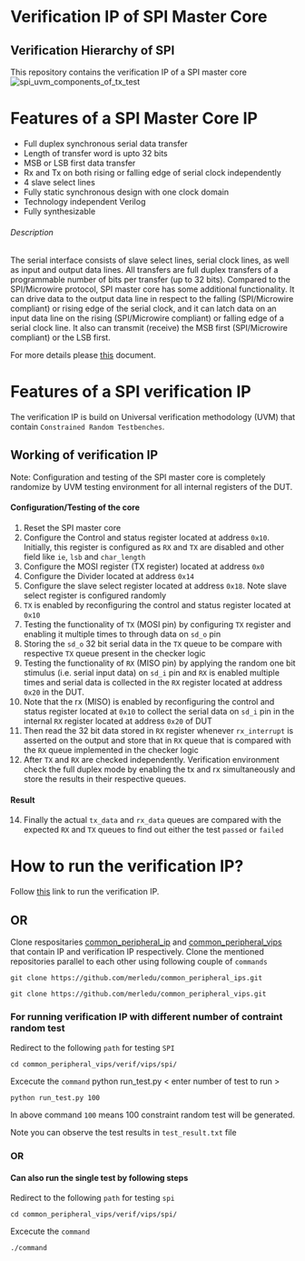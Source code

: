 # Verification IP of SPI Master Core

## Verification Hierarchy of SPI

This repository contains the verification IP of a SPI master core
![spi_uvm_components_of_tx_test](https://user-images.githubusercontent.com/42897240/176407637-41314d83-a286-4bd0-b1f5-c4ec35f544a4.png)

# Features of a SPI Master Core IP

- Full duplex synchronous serial data transfer
- Length of transfer word is upto 32 bits
- MSB or LSB first data transfer
- Rx and Tx on both rising or falling edge of serial clock independently
- 4 slave select lines
- Fully static synchronous design with one clock domain
- Technology independent Verilog
- Fully synthesizable

###### Description
The serial interface consists of slave select lines, serial clock lines, as well as input and output data lines. All transfers are full duplex transfers of a programmable number of bits per transfer (up to 32 bits). Compared to the SPI/Microwire protocol, SPI master core has some additional functionality. It can drive data to the output data line in respect to the falling (SPI/Microwire compliant) or rising edge of the serial clock, and it can latch data on an input data line on the rising (SPI/Microwire compliant) or falling edge of a serial clock line. It also can transmit (receive) the MSB first (SPI/Microwire compliant) or the LSB first.

For more details please [this](https://github.com/merledu/common_peripheral_vips/tree/main/verif/vips/spi/docs) document.

# Features of a SPI verification IP

The verification IP is build on Universal verification methodology (UVM) that contain `Constrained Random Testbenches`.

## Working of verification IP

Note: Configuration and testing of the SPI master core is completely randomize by UVM testing environment for all internal registers of the DUT.

#### Configuration/Testing of the core

1. Reset the SPI master core
2. Configure the Control and status register located at address `0x10`. Initially, this register is configured as `RX` and `TX` are disabled and other field like `ie`, `lsb` and `char_length`
3. Configure the MOSI register (TX register) located at address `0x0`
4. Configure the Divider located at address `0x14`
5. Configure the slave select register located at address `0x18`. Note slave select register is configured randomly
6. `TX` is enabled by reconfiguring the control and status register located at `0x10`
8. Testing the functionality of `TX` (MOSI pin) by configuring `TX` register and enabling it multiple times to through data on `sd_o` pin
9. Storing the `sd_o` 32 bit serial data in the `TX` queue to be compare with respective `TX` queue present in the checker logic
10. Testing the functionality of `RX` (MISO pin) by applying the random one bit stimulus (i.e. serial input data) on `sd_i` pin and `RX` is enabled multiple times and serial data is collected in the `RX` register located at address `0x20` in the DUT.
11. Note that the rx (MISO) is enabled by reconfiguring the control and status register located at `0x10` to collect the serial data on `sd_i` pin in the internal `RX` register located at address `0x20` of DUT
12. Then read the 32 bit data stored in `RX` register whenever `rx_interrupt` is asserted on the output and store that in `RX` queue that is compared with the `RX` queue implemented in the checker logic
13. After `TX` and `RX` are checked independently. Verification environment check the full duplex mode by enabling the tx and rx simultaneously and store the results in their respective queues.

#### Result

14. Finally the actual `tx_data` and `rx_data` queues are compared with the expected `RX` and `TX` queues to find out either the test `passed` or `failed`

# How to run the verification IP?

Follow [this](https://github.com/merledu/common_peripheral_vips) link to run the verification IP.

## OR

Clone respositaries [common_peripheral_ip](https://github.com/merledu/common_peripheral_ips) and [common_peripheral_vips](https://github.com/merledu/common_peripheral_vips) that contain IP and verification IP respectively. Clone the mentioned repositories parallel to each other using following couple of `commands`

```
git clone https://github.com/merledu/common_peripheral_ips.git
```
```
git clone https://github.com/merledu/common_peripheral_vips.git
```

### For running verification IP with different number of contraint random test
Redirect to the following `path` for testing `SPI`
```
cd common_peripheral_vips/verif/vips/spi/
```

Excecute the `command` python run_test.py < enter number of test to run >

```
python run_test.py 100
```

In above command `100` means 100 constraint random test will be generated.

Note you can observe the test results in `test_result.txt` file

### OR

#### Can also run the single test by following steps

Redirect to the following `path` for testing `spi`
```
cd common_peripheral_vips/verif/vips/spi/
```
Excecute the `command`
```
./command
```
